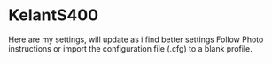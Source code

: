 # KelantS400
Here are my settings, will update as i find better settings
Follow Photo instructions or import the configuration file (.cfg) to a blank profile.
